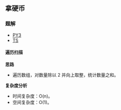 ## 拿硬币

### 题解
+ [PY3](../../py3/lcp/06.py)
+ [TS](../../ts/lcp/06.ts)

#### 遍历扫描
**思路**   
+ 遍历数组，对数量除以 2 并向上取整，统计数量之和。

**复杂度分析**
+ 时间复杂度：O(n)。
+ 空间复杂度：O(1)。